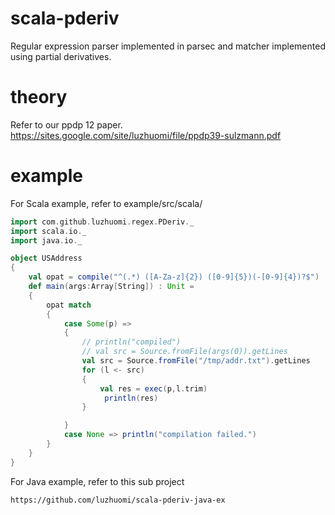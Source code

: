 # scala-pderiv
Regular expression parser implemented in parsec and matcher implemented using partial derivatives.

# theory
Refer to our ppdp 12 paper.
https://sites.google.com/site/luzhuomi/file/ppdp39-sulzmann.pdf

# example
For Scala example, refer to example/src/scala/
```scala
import com.github.luzhuomi.regex.PDeriv._
import scala.io._
import java.io._

object USAddress 
{
	val opat = compile("^(.*) ([A-Za-z]{2}) ([0-9]{5})(-[0-9]{4})?$")
	def main(args:Array[String]) : Unit = 
	{
		opat match 
		{
			case Some(p) => 
			{
				// println("compiled")
				// val src = Source.fromFile(args(0)).getLines
				val src = Source.fromFile("/tmp/addr.txt").getLines
				for (l <- src) 
				{
					val res = exec(p,l.trim)
					 println(res)
				}

			}
			case None => println("compilation failed.")
		}
	}
}
```

For Java example, refer to this sub project
```
https://github.com/luzhuomi/scala-pderiv-java-ex
```
